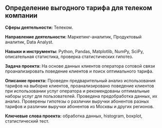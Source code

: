 ## Определение выгодного тарифа для телеком компании

**Сферы деятельности:** Телеком.

**Направление деятельности:** Маркетинг-аналитик, Продуктовый аналитик, Data Analyst.

**Навыки и инструменты:** Python, Pandas, Matplotlib, NumPy, SciPy, описательная статистика, проверка статистических гипотез.

**Задача проекта:** 
На основе данных клиентов оператора сотовой связи проанализировать поведение клиентов и поиск оптимального тарифа.

**Описание проекта:** Проведен предварительный анализ использования тарифов на выборке клиентов, проанализировано поведение клиентов при использовании услуг оператора и рекомендованы оптимальные наборы услуг для пользователей. Проведена предобработка данных, их анализ. Проверены гипотезы о различии выручки абонентов разных тарифов и различии выручки абонентов из Москвы и других регионов.

**Ключевые слова проекта:** обработка данных, histogram, boxplot, статистический тест.